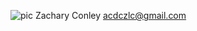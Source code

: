 ![pic](https://avatars3.githubusercontent.com/u/21322544?v=3&u=75243a69e5cdf5726cfd04d3b69acd5300d6b4f6&s=140)
Zachary Conley
acdczlc@gmail.com
